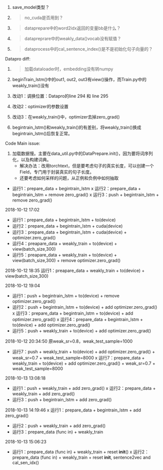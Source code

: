 1. save_model类型？
2. > no_cuda是否用到？
3. > dataprepare中的word2idx返回的变量bb是什么？
4. > datapreprare中的weakly_data()vocab没有赋值？
5. > dataprocess中的cal_sentence_index()是不是初始化句子向量的？


Datapro diff:
1. > 加载dataloader时，embedding没有转numpy
2. beginTrain_lstm()中的out1, out2, out3有view()操作，而Train.py中的weakly_train()没有

3. 改动1：调换位置：Datapro的line 294 和 line 295
4. 改动2：optimizer的参数设置
5. 改动3：在weakly_train()中，optimizer去掉zero_grad()

5. begintrain_lstm()和weakly_train()的有差别，将weakly_train()换成begintrain_lstm()后恢复正常。


Code Main issue:
1. 加载数据慢。主要在data_util.py中的DataPrepare.init()，因为要将词序列化，以及构建词典。
   - 解决办法：改用torchtext，但是要考虑句子的真实长度，可以创建一个Field，专门用于封装真实的句子长度。
   - 还要考虑如何采样的问题，从正例和负例中如何抽取
   
* 运行1：prepare_data + begintrain_lstm
x 运行2：prepare_data + begintrain_lstm + remove zero_grad()
x 运行3：push + begintrain_lstm + remove zero_grad()

2018-10-12 17:02
* 运行1：prepare_data + begintrain_lstm + to(device)
* 运行2：prepare_data + begintrain_lstm + cuda(device)
* 运行3：prepare_data + begintrain_lstm + cuda(device) + optimizer.zero_grad()
* 运行4：preapare_data + weakly_train + to(device) + view(batch_size,300)
* 运行5：preapare_data + weakly_train + to(device) + view(batch_size,300) + remove optimizer.zero_grad()

2018-10-12 18:35
运行1：preapare_data + weakly_train + to(device) + view(batch_size,300)

2018-10-12 19:04
+ 运行1：push + begintrain_lstm + to(device) + remove optimizer.zero_grad()
+ 运行2：push + begintrain_lstm + to(device) + add optimizer.zero_grad()
x 运行3：prepare_data + begintrain_lstm + to(device) + add optimizer.zero_grad()
x 运行4：prepare_data + begintrain_lstm + to(device) + add optimizer.zero_grad()
+ 运行5：push + weakly_train + to(device) + add optimizer.zero_grad()

2018-10-12 20:34:50
原weak_sr=0.8，weak_test_sample=1000
+ 运行7：push + weakly_train + to(device) + add optimizer.zero_grad() + weak_sr=0.7 + weak_test_sample=8000
x 运行7：prepare_data + weakly_train + to(device) + add optimizer.zero_grad() + weak_sr=0.7 + weak_test_sample=8000

2018-10-13 13:08:18
* 运行1：push + weakly_train + add zero_grad()
x 运行2：prepare_data + weakly_train + add zero_grad()
* 运行3：push + begintrain_lstm + add zero_grad()

2018-10-13 14:19:46
x 运行1：prepare_data + begintrain_lstm + add zero_grad()
* 运行2：push + weakly_train + add zero_grad()
* 运行3：prepare_data (func in) + weakly_train

2018-10-13 15:06:23
* 运行1：prepare_data (func in) + weakly_train + reset __init__()
x 运行2：prepare_data (func in) + weakly_train + reset __init__, sentence2vec and cal_sen_idx()